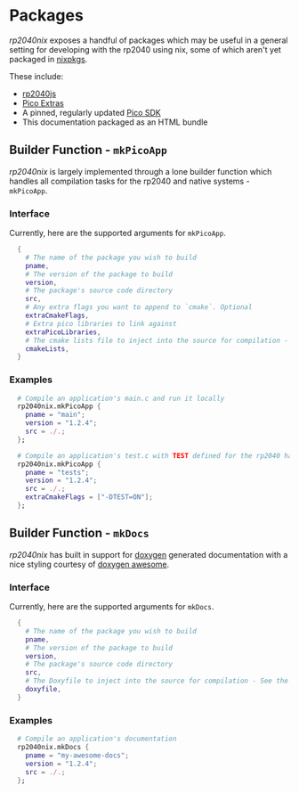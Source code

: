 # Packages

_rp2040nix_ exposes a handful of packages which may be useful in a general setting for developing with the rp2040 using nix, some of which aren't yet packaged in [nixpkgs](https://github.com/NixOS/nixpkgs).

These include:
- [rp2040js](https://github.com/wokwi/rp2040js)
- [Pico Extras](https://github.com/raspberrypi/pico-extras)
- A pinned, regularly updated [Pico SDK](https://github.com/raspberrypi/pico-sdk)
- This documentation packaged as an HTML bundle

## Builder Function - `mkPicoApp`

_rp2040nix_ is largely implemented through a lone builder function which handles all compilation tasks for the rp2040 and native systems - `mkPicoApp`.

### Interface
Currently, here are the supported arguments for `mkPicoApp`.

```nix
  {
    # The name of the package you wish to build
    pname, 
    # The version of the package to build
    version,
    # The package's source code directory
    src, 
    # Any extra flags you want to append to `cmake`. Optional
    extraCmakeFlags, 
    # Extra pico libraries to link against
    extraPicoLibraries,
    # The cmake lists file to inject into the source for compilation - See the default at https://github.com/baileyluTCD/rp2040nix/blob/master/packages/mkPicoApp/CMakeLists.txt
    cmakeLists,
  } 
```

### Examples

```nix
  # Compile an application's main.c and run it locally
  rp2040nix.mkPicoApp {
    pname = "main";
    version = "1.2.4";
    src = ./.;
  };
```

```nix
  # Compile an application's test.c with TEST defined for the rp2040 hardware
  rp2040nix.mkPicoApp {
    pname = "tests";
    version = "1.2.4";
    src = ./.;
    extraCmakeFlags = ["-DTEST=ON"];
  };
```

## Builder Function - `mkDocs`

_rp2040nix_ has built in support for [doxygen](https://www.doxygen.nl/index.html) generated documentation with a nice styling courtesy of [doxygen awesome](https://jothepro.github.io/doxygen-awesome-css/).

### Interface
Currently, here are the supported arguments for `mkDocs`.

```nix
  {
    # The name of the package you wish to build
    pname, 
    # The version of the package to build
    version,
    # The package's source code directory
    src, 
    # The Doxyfile to inject into the source for compilation - See the default at https://github.com/baileyluTCD/rp2040nix/blob/master/packages/mkDocs/Doxyfile
    doxyfile,
  } 
```

### Examples

```nix
  # Compile an application's documentation
  rp2040nix.mkDocs {
    pname = "my-awesome-docs";
    version = "1.2.4";
    src = ./.;
  };
```
